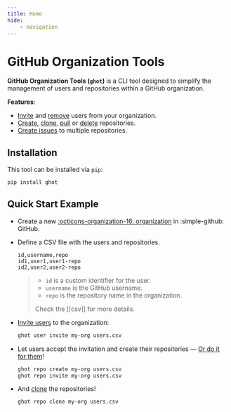 ```yaml
---
title: Home
hide:
    - navigation
---
```

# GitHub Organization Tools

__GitHub Organization Tools (`ghot`)__ is a CLI tool designed to simplify the management of users and repositories
within a GitHub organization.

__Features__:

- [Invite][user-invite] and [remove][user-remove] users from your organization.
- [Create][repo-create], [clone][repo-clone], [pull][repo-pull] or [delete][repo-delete] repositories.
- [Create issues][issue-create] to multiple repositories.

[user-invite]: reference/commands/users.md#inviting-users
[user-remove]: reference/commands/users.md#removing-users
[repo-create]: reference/commands/repositories.md#creating-repositories
[repo-clone]: reference/commands/repositories.md#cloning-repositories
[repo-pull]: reference/commands/repositories.md#pulling-repositories
[repo-delete]: reference/commands/repositories.md#deleting-repositories
[issue-create]: reference/commands/repositories.md#creating-issues

## Installation
This tool can be installed via `pip`:

```bash
pip install ghot
```

## Quick Start Example
- Create a new [:octicons-organization-16: organization][org] in :simple-github: GitHub.

[org]: https://docs.github.com/articles/creating-a-new-organization-from-scratch

- Define a CSV file with the users and repositories.
    ```csv
    id,username,repo
    id1,user1,user1-repo
    id2,user2,user2-repo
    ```

    > - `id` is a custom identifier for the user.
    > - `username` is the GitHub username.
    > - `repo` is the repository name in the organization.
    >
    > Check the [[csv]] for more details.

- [Invite users][user-invite] to the organization:
    ```bash
    ghot user invite my-org users.csv
    ```

- Let users accept the invitation and create their repositories — [Or do it for them][repo-create]!
    ```bash
    ghot repo create my-org users.csv
    ghot repo invite my-org users.csv
    ```

- And [clone][repo-clone] the repositories!
    ```bash
    ghot repo clone my-org users.csv
    ```

[user-invite]: reference/commands/users.md#inviting-users
[repo-create]: reference/commands/repositories.md#creating-repositories
[repo-clone]: reference/commands/repositories.md#cloning-repositories
